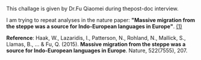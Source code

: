 This challage is given by Dr.Fu Qiaomei during thepost-doc interview.

I am trying to repeat analyses in the nature paper: **"Massive migration from the steppe was a source for Indo-European languages in Europe"**. [(1)](https://www.nature.com/articles/nature14317)

**Reference**: Haak, W., Lazaridis, I., Patterson, N., Rohland, N., Mallick, S., Llamas, B., ... & Fu, Q. (2015). **Massive migration from the steppe was a source for Indo-European languages in Europe**. Nature, 522(7555), 207.
